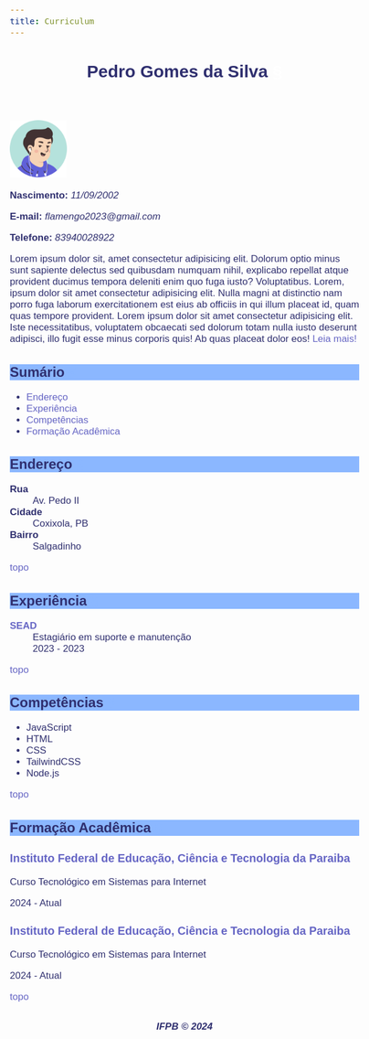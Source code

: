 ```yaml
---
title: Curriculum
---
```


<!DOCTYPE html>
<html lang="pt-br">
  <head>
    <meta charset="UTF-8" />
    <meta name="viewport" content="width=device-width, initial-scale=1.0" />
    <style>
      body {
      font-family: arial, sans-serif;
      color: #2f2f6f;
      font-size: 17px;
      }
      header {
        text-align: center;
      }
      h1 {
        font-size: 30px;
      }
      h2 {
        font-size: 24px;
        background-color: #8bb7ff;
      }
      a,
      a:visited {
        color: #6565c4;
        text-decoration: none;
      }
      a:hover {
        text-decoration: underline;
      }
      h1 a,
      h1 a:visited {
        color: #fff;
      }
      h2 a,
      h2 a:visited {
        color: #8bb7ff;
      }
      h1:hover a,
      h2:hover a {
        color: #2f2f6f;
      }
      img {
        width: 100px;
      }
      footer {
        text-align: center;
        margin-top: 2rem;
      }
    </style>
    <title>Currículo</title>
  </head>
  <body>
    <header>
      <h1>Pedro Gomes da Silva <a href="#">§</a></h1>
    </header>
    <img src="avatar.png" alt="Pessoa" />
    <p><b>Nascimento:</b> <em>11/09/2002</em></p>
    <p><b>E-mail:</b> <em>flamengo2023@gmail.com</em></p>
    <p><b>Telefone:</b> <em>83940028922</em></p>
    <p>
      Lorem ipsum dolor sit, amet consectetur adipisicing elit. Dolorum optio
      minus sunt sapiente delectus sed quibusdam numquam nihil, explicabo
      repellat atque provident ducimus tempora deleniti enim quo fuga iusto?
      Voluptatibus. Lorem, ipsum dolor sit amet consectetur adipisicing elit.
      Nulla magni at distinctio nam porro fuga laborum exercitationem est eius
      ab officiis in qui illum placeat id, quam quas tempore provident. Lorem
      ipsum dolor sit amet consectetur adipisicing elit. Iste necessitatibus,
      voluptatem obcaecati sed dolorum totam nulla iusto deserunt adipisci, illo
      fugit esse minus corporis quis! Ab quas placeat dolor eos!
      <a href="resume.html">Leia mais!</a>
    </p>
    <h2 id="sumario">Sumário <a href="#sumario">§</a></h2>
    <ul>
      <li><a href="#endereco">Endereço</a></li>
      <li><a href="#experiencia">Experiência</a></li>
      <li><a href="#competencias">Competências</a></li>
      <li><a href="#formacao">Formação Acadêmica</a></li>
    </ul>
    <h2 id="endereco">Endereço <a href="#endereco">§</a></h2>
    <dl>
      <dt><b>Rua</b></dt>
      <dd>Av. Pedo II</dd>
      <dt><b>Cidade</b></dt>
      <dd>Coxixola, PB</dd>
      <dt><b>Bairro</b></dt>
      <dd>Salgadinho</dd>
    </dl>
    <a href="#">topo</a>
    <h2 id="experiencia">Experiência <a href="#experiencia">§</a></h2>
    <dl>
      <dt>
        <b
          ><a
            href="https://paraiba.pb.gov.br/diretas/secretaria-de-administracao"
            target="blank"
            >SEAD</a
          ></b
        >
      </dt>
      <dd>Estagiário em suporte e manutenção</dd>
      <dd>2023 - 2023</dd>
    </dl>
    <a href="#">topo</a>
    <h2 id="competencias">Competências <a href="#competencias">§</a></h2>
    <ul>
      <li>JavaScript</li>
      <li>HTML</li>
      <li>CSS</li>
      <li>TailwindCSS</li>
      <li>Node.js</li>
    </ul>
    <a href="#">topo</a>
    <h2 id="formacao">Formação Acadêmica <a href="#formacao">§</a></h2>
    <h3>
      <a href="https://ifpb.edu.br">
        Instituto Federal de Educação, Ciência e Tecnologia da Paraiba
      </a>
    </h3>
    <p>Curso Tecnológico em Sistemas para Internet</p>
    <p>2024 - Atual</p>
    <h3>
      <a href="https://ifpb.edu.br">
        Instituto Federal de Educação, Ciência e Tecnologia da Paraiba
      </a>
    </h3>
    <p>Curso Tecnológico em Sistemas para Internet</p>
    <p>2024 - Atual</p>
    <a href="#">topo</a>
    <footer>
      <i><b>IFPB &copy; 2024</b></i>
    </footer>
  </body>
</html>
